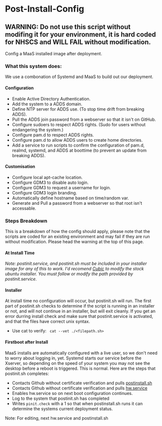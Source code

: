 # Post-Install-Config
## WARNING: Do not use this script without modifing it for your environment, it is hard coded for NHSCS and WILL FAIL without modification.
Config a MaaS installed image after deployment.

### What this system does:
We use a combonation of Systemd and MaaS to build out our deployment.
#### Configuration
* Enable Active Directory Authentication.
* Add the system to a ADDS domain.
* Define NTP server for ADDS use. (To stop time drift from breaking ADDS).
* Pull the ADDS join password from a webserver so that it isn't on GitHub.
* Configure sudoers to respect ADDS rights. (Sudo for users without endangering the system.)
* Configure pam.d to respect ADDS rights.
* Configure pam.d to allow ADDS users to create home directories.
* Add a service to run scripts to confirm the configuration of pam.d, realmd, systemd, and ADDS at boottime (to prevent an update from breaking ADDS).

#### Customisation
* Configure local apt-cache location.
* Configure GDM3 to disable auto login.
* Configure GDM3 to request a username for login.
* Configure GDM3 login branding.
* Automatically define hostname based on time/random var.
* Generate and Pull a password from a webserver so that root isn't accessable.

### Steps Breakdown
This is a breakdown of how the config should apply, please note that the scripts are coded for an existing environment and may fail if they are run without modification. Please head the warning at the top of this page.

#### At Install Time
*Note: postinit.service, and postinit.sh must be included in your installer image for any of this to work. I'd recomend [Cubic](https://launchpad.net/cubic) to modify the stock ubuntu installer. You must follow or modify the path provided by postinit.service.*
#### Installer
At install time no configuration will occur, but postinit.sh will run. The first part of postinit.sh checks to determine if the script is running in an installer or not, and will not continue in an installer, but will exit cleanly. If you get an error durring install check and make sure that postinit.service is activated, and that the files have correct unix syntax. 
* Use cat to verify: ``` cat --vet ./<filepath.sh>```

#### Firstboot after Install
MaaS installs are automatically configured with a live user, so we don't need to worry about logging in, yet. Systemd starts our service before the Xserver, so depending on the speed of your system you may not see the desktop before a reboot is triggered. This is normal.
Here are the steps that postinit.sh completes:
* Contacts Github without certificate verification and pulls [postinstall.sh](https://github.com/NHSCS-ORG/Post-Install-Config/blob/master/HW/postinstall.sh)
* Contacts Github without certificate verification and pulls [hw.service](https://github.com/NHSCS-ORG/Post-Install-Config/blob/master/HW/hw.service)
* Enables hw.service so on next boot configuration continues.
* Log to the system that postinit.sh has completed
* Writes  ```pinit.check``` with a 1 so that when postinstall.sh runs it can determine the systems current deployment status.

Note: For editing, next hw.service and postinstall.sh
